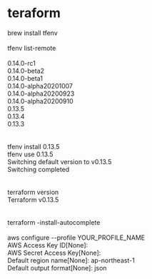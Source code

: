 # teraform
brew install tfenv
<br><br>
tfenv list-remote
<br><br>
0.14.0-rc1<br>
0.14.0-beta2<br>
0.14.0-beta1<br>
0.14.0-alpha20201007<br>
0.14.0-alpha20200923<br>
0.14.0-alpha20200910<br>
0.13.5<br>
0.13.4<br>
0.13.3<br>
<br><br>
tfenv install 0.13.5
<br>
tfenv use 0.13.5<br>
Switching default version to v0.13.5<br>
Switching completed<br>
<br><br>
terraform version<br>
Terraform v0.13.5<br>
<br><br>
terraform -install-autocomplete
<br><br>
aws configure --profile YOUR_PROFILE_NAME
<br>
AWS Access Key ID[None]: 
<br>
AWS Secret Access Key[None]: 
<br>
Default region name[None]: ap-northeast-1
<br>
Default output format[None]: json
<br>